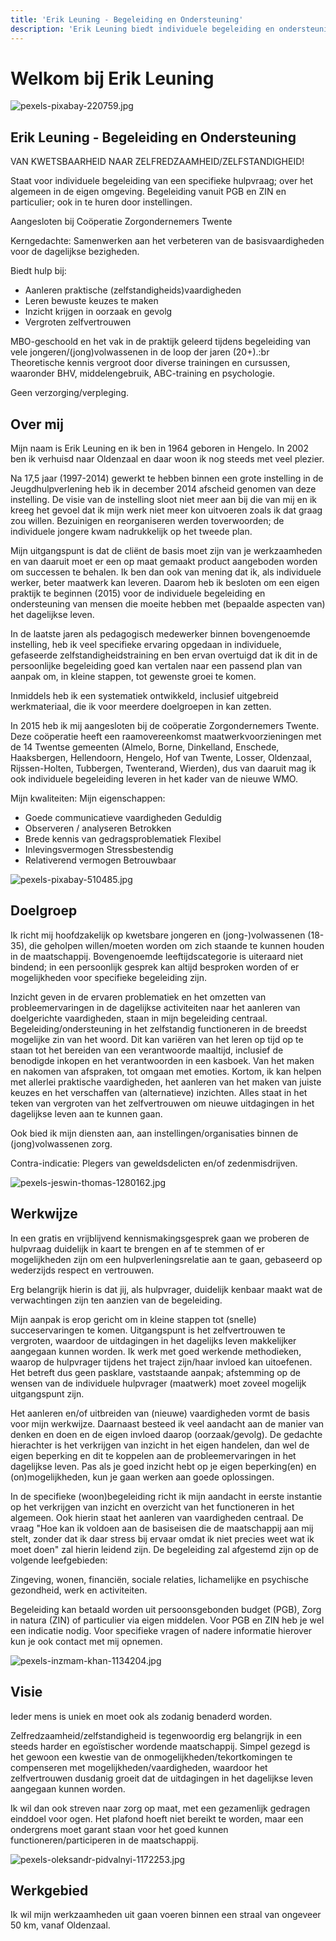 ```yaml
---
title: 'Erik Leuning - Begeleiding en Ondersteuning'
description: 'Erik Leuning biedt individuele begeleiding en ondersteuning aan kwetsbare jongeren en jongvolwassenen in Oldenzaal en omgeving. Focus op zelfredzaamheid en dagelijkse vaardigheden.'
---
```


# Welkom bij Erik Leuning

![pexels-pixabay-220759.jpg](/pexels-pixabay-220759.jpg)

## Erik Leuning - Begeleiding en Ondersteuning

VAN KWETSBAARHEID NAAR ZELFREDZAAMHEID/ZELFSTANDIGHEID!

Staat voor individuele begeleiding van een specifieke hulpvraag; over het algemeen in de eigen omgeving.
Begeleiding vanuit PGB en ZIN en particulier; ook in te huren door instellingen.

Aangesloten bij Coöperatie Zorgondernemers Twente

Kerngedachte: Samenwerken aan het verbeteren van de basisvaardigheden voor de dagelijkse bezigheden.

Biedt hulp bij:

- Aanleren praktische (zelfstandigheids)vaardigheden
- Leren bewuste keuzes te maken
- Inzicht krijgen in oorzaak en gevolg
- Vergroten zelfvertrouwen

MBO-geschoold en het vak in de praktijk geleerd tijdens begeleiding van vele jongeren/(jong)volwassenen in de loop der jaren (20+).\:br
Theoretische kennis vergroot door diverse trainingen en cursussen, waaronder BHV, middelengebruik, ABC-training en psychologie.

Geen verzorging/verpleging.

## Over mij

Mijn naam is Erik Leuning en ik ben in 1964 geboren in Hengelo. In 2002 ben ik verhuisd naar Oldenzaal en daar woon ik nog steeds met veel plezier.

Na 17,5 jaar (1997-2014) gewerkt te hebben binnen een grote instelling in de Jeugdhulpverlening heb ik in december 2014 afscheid genomen van deze instelling. De visie van de instelling sloot niet meer aan bij die van mij en ik kreeg het gevoel dat ik mijn werk niet meer kon uitvoeren zoals ik dat graag zou willen. Bezuinigen en reorganiseren werden toverwoorden; de individuele jongere kwam nadrukkelijk op het tweede plan.

Mijn uitgangspunt is dat de cliënt de basis moet zijn van je werkzaamheden en van daaruit moet er een op maat gemaakt product aangeboden worden om successen te behalen. Ik ben dan ook van mening dat ik, als individuele werker, beter maatwerk kan leveren. Daarom heb ik besloten om een eigen praktijk te beginnen (2015) voor de individuele begeleiding en ondersteuning van mensen die moeite hebben met (bepaalde aspecten van) het dagelijkse leven.

In de laatste jaren als pedagogisch medewerker binnen bovengenoemde instelling, heb ik veel specifieke ervaring opgedaan in individuele, gefaseerde zelfstandigheidstraining en ben ervan overtuigd dat ik dit in de persoonlijke begeleiding goed kan vertalen naar een passend plan van aanpak om, in kleine stappen, tot gewenste groei te komen.

Inmiddels heb ik een systematiek ontwikkeld, inclusief uitgebreid werkmateriaal, die ik voor meerdere doelgroepen in kan zetten.

In 2015 heb ik mij aangesloten bij de coöperatie Zorgondernemers Twente. Deze coöperatie heeft een raamovereenkomst maatwerkvoorzieningen met de 14 Twentse gemeenten (Almelo, Borne, Dinkelland, Enschede, Haaksbergen, Hellendoorn, Hengelo, Hof van Twente, Losser, Oldenzaal, Rijssen-Holten, Tubbergen, Twenterand, Wierden), dus van daaruit mag ik ook individuele begeleiding leveren in het kader van de nieuwe WMO.

Mijn kwaliteiten: Mijn eigenschappen:

- Goede communicatieve vaardigheden Geduldig
- Observeren / analyseren Betrokken
- Brede kennis van gedragsproblematiek Flexibel
- Inlevingsvermogen Stressbestendig
- Relativerend vermogen Betrouwbaar

![pexels-pixabay-510485.jpg](/pexels-pixabay-510485.jpg)

## Doelgroep

Ik richt mij hoofdzakelijk op kwetsbare jongeren en (jong-)volwassenen (18-35), die geholpen willen/moeten worden om zich staande te kunnen houden in de maatschappij. Bovengenoemde leeftijdscategorie is uiteraard niet bindend; in een persoonlijk gesprek kan altijd besproken worden of er mogelijkheden voor specifieke begeleiding zijn.

Inzicht geven in de ervaren problematiek en het omzetten van probleemervaringen in de dagelijkse activiteiten naar het aanleren van doelgerichte vaardigheden, staan in mijn begeleiding centraal. Begeleiding/ondersteuning in het zelfstandig functioneren in de breedst mogelijke zin van het woord. Dit kan variëren van het leren op tijd op te staan tot het bereiden van een verantwoorde maaltijd, inclusief de benodigde inkopen en het verantwoorden in een kasboek. Van het maken en nakomen van afspraken, tot omgaan met emoties. Kortom, ik kan helpen met allerlei praktische vaardigheden, het aanleren van het maken van juiste keuzes en het verschaffen van (alternatieve) inzichten. Alles staat in het teken van vergroten van het zelfvertrouwen om nieuwe uitdagingen in het dagelijkse leven aan te kunnen gaan.

Ook bied ik mijn diensten aan, aan instellingen/organisaties binnen de (jong)volwassenen zorg.

Contra-indicatie: Plegers van geweldsdelicten en/of zedenmisdrijven.

![pexels-jeswin-thomas-1280162.jpg](/pexels-jeswin-thomas-1280162.jpg)

## Werkwijze

In een gratis en vrijblijvend kennismakingsgesprek gaan we proberen de hulpvraag duidelijk in kaart te brengen en af te stemmen of er mogelijkheden zijn om een hulpverleningsrelatie aan te gaan, gebaseerd op wederzijds respect en vertrouwen.

Erg belangrijk hierin is dat jij, als hulpvrager, duidelijk kenbaar maakt wat de verwachtingen zijn ten aanzien van de begeleiding.

Mijn aanpak is erop gericht om in kleine stappen tot (snelle) succeservaringen te komen. Uitgangspunt is het zelfvertrouwen te vergroten, waardoor de uitdagingen in het dagelijks leven makkelijker aangegaan kunnen worden. Ik werk met goed werkende methodieken, waarop de hulpvrager tijdens het traject zijn/haar invloed kan uitoefenen. Het betreft dus geen pasklare, vaststaande aanpak; afstemming op de wensen van de individuele hulpvrager (maatwerk) moet zoveel mogelijk uitgangspunt zijn.

Het aanleren en/of uitbreiden van (nieuwe) vaardigheden vormt de basis voor mijn werkwijze. Daarnaast besteed ik veel aandacht aan de manier van denken en doen en de eigen invloed daarop (oorzaak/gevolg). De gedachte hierachter is het verkrijgen van inzicht in het eigen handelen, dan wel de eigen beperking en dit te koppelen aan de probleemervaringen in het dagelijkse leven. Pas als je goed inzicht hebt op je eigen beperking(en) en (on)mogelijkheden, kun je gaan werken aan goede oplossingen.

In de specifieke (woon)begeleiding richt ik mijn aandacht in eerste instantie op het verkrijgen van inzicht en overzicht van het functioneren in het algemeen. Ook hierin staat het aanleren van vaardigheden centraal. De vraag "Hoe kan ik voldoen aan de basiseisen die de maatschappij aan mij stelt, zonder dat ik daar stress bij ervaar omdat ik niet precies weet wat ik moet doen" zal hierin leidend zijn. De begeleiding zal afgestemd zijn op de volgende leefgebieden:

Zingeving, wonen, financiën, sociale relaties, lichamelijke en psychische gezondheid, werk en activiteiten.

Begeleiding kan betaald worden uit persoonsgebonden budget (PGB), Zorg in natura (ZIN) of particulier via eigen middelen. Voor PGB en ZIN heb je wel een indicatie nodig. Voor specifieke vragen of nadere informatie hierover kun je ook contact met mij opnemen.

![pexels-inzmam-khan-1134204.jpg](/pexels-inzmam-khan-1134204.jpg)

## Visie

Ieder mens is uniek en moet ook als zodanig benaderd worden.

Zelfredzaamheid/zelfstandigheid is tegenwoordig erg belangrijk in een steeds harder en egoïstischer wordende maatschappij. Simpel gezegd is het gewoon een kwestie van de onmogelijkheden/tekortkomingen te compenseren met mogelijkheden/vaardigheden, waardoor het zelfvertrouwen dusdanig groeit dat de uitdagingen in het dagelijkse leven aangegaan kunnen worden.

Ik wil dan ook streven naar zorg op maat, met een gezamenlijk gedragen einddoel voor ogen. Het plafond hoeft niet bereikt te worden, maar een ondergrens moet garant staan voor het goed kunnen functioneren/participeren in de maatschappij.

![pexels-oleksandr-pidvalnyi-1172253.jpg](/pexels-oleksandr-pidvalnyi-1172253.jpg)

## Werkgebied

Ik wil mijn werkzaamheden uit gaan voeren binnen een straal van ongeveer 50 km, vanaf Oldenzaal.
